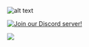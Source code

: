![alt text](https://cdn.discordapp.com/attachments/624405523948765184/929258052778086420/highlandslogo2.png)

[![Join our Discord server!](https://invidget.switchblade.xyz/WygcPk4)](http://discord.gg/WygcPk4)

<img src="https://img.shields.io/badge/Discord-Join%20Us!-5865F2?style=for-the-badge" data-canonical-src="https://discord.gg/WygcPk4" style="max-width: 100%;">
